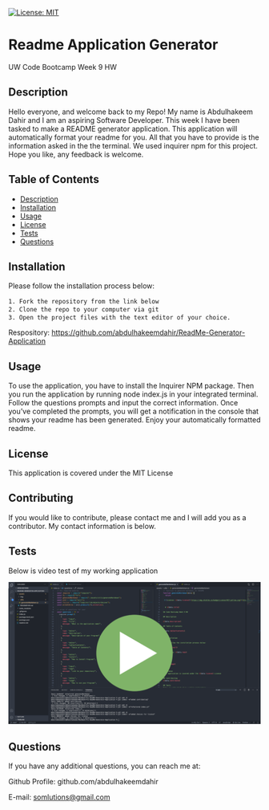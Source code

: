 

 [![License: MIT](https://img.shields.io/badge/License-MIT-yellow.svg)](https://opensource.org/licenses/MIT)


  # Readme Application Generator

UW Code Bootcamp Week 9 HW

## Description

Hello everyone, and welcome back to my Repo! My name is Abdulhakeem Dahir and I am an aspiring Software Developer. This week I have been tasked to make a README generator application. This application will automatically format your readme for you. All that you have to provide is the information asked in the the terminal. We used inquirer npm for this project. Hope you like, any feedback is welcome.


## Table of Contents

- [Description](#description)
- [Installation](#installation)
- [Usage](#usage)
- [License](#license)
- [Tests](#tests)
- [Questions](#questions)



## Installation

Please follow the installation process below:

```
1. Fork the repository from the link below
2. Clone the repo to your computer via git
3. Open the project files with the text editor of your choice.

```
Respository: 
https://github.com/abdulhakeemdahir/ReadMe-Generator-Application


## Usage

To use the application, you have to install the Inquirer NPM package. Then you run the application by running node index.js in your integrated terminal. Follow the questions prompts and input the correct information. Once you’ve completed the prompts, you will get a notification in the console that shows your readme has been generated. Enjoy your automatically formatted readme.



## License
This application is covered under the MIT License

## Contributing
If you would like to contribute, please contact me and I will add you as a contributor. My contact information is below.


## Tests
Below is video test of my working application

[![image](assets/img/hw9.png)](https://drive.google.com/file/d/1wSULFI8VnGl55tQ5PYSF-kfOIru3KO5K/view?usp=sharing)


## Questions

If you have any additional questions, you can reach me at:

Github Profile: github.com/abdulhakeemdahir

E-mail: somlutions@gmail.com

